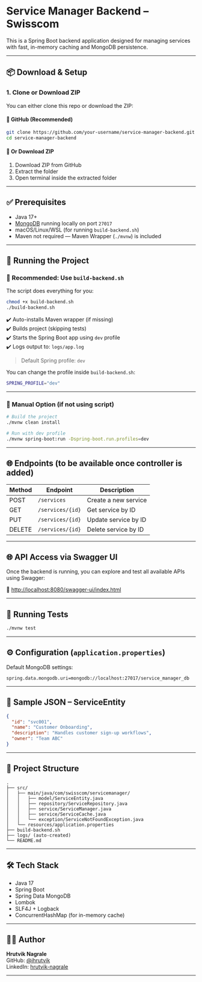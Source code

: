 # Service Manager Backend – Swisscom

This is a Spring Boot backend application designed for managing services with fast, in-memory caching and MongoDB persistence.

---

## 📦 Download & Setup

### 1. Clone or Download ZIP

You can either clone this repo or download the ZIP:

#### 🔗 GitHub (Recommended)

```bash
git clone https://github.com/your-username/service-manager-backend.git
cd service-manager-backend
```

#### 📁 Or Download ZIP

1. Download ZIP from GitHub
2. Extract the folder
3. Open terminal inside the extracted folder

---

## ✅ Prerequisites

- Java 17+
- [MongoDB](https://www.mongodb.com/try/download/community) running locally on port `27017`
- macOS/Linux/WSL (for running `build-backend.sh`)
- Maven not required — Maven Wrapper (`./mvnw`) is included

---

## 🚀 Running the Project

### 🔁 Recommended: Use `build-backend.sh`

The script does everything for you:

```bash
chmod +x build-backend.sh
./build-backend.sh
```

✔️ Auto-installs Maven wrapper (if missing)  
✔️ Builds project (skipping tests)  
✔️ Starts the Spring Boot app using `dev` profile  
✔️ Logs output to: `logs/app.log`

> Default Spring profile: `dev`

You can change the profile inside `build-backend.sh`:

```bash
SPRING_PROFILE="dev"
```

---

### 🧱 Manual Option (if not using script)

```bash
# Build the project
./mvnw clean install

# Run with dev profile
./mvnw spring-boot:run -Dspring-boot.run.profiles=dev
```

---

## 🌐 Endpoints (to be available once controller is added)

| Method | Endpoint           | Description          |
|--------|--------------------|----------------------|
| POST   | `/services`        | Create a new service |
| GET    | `/services/{id}`   | Get service by ID    |
| PUT    | `/services/{id}`   | Update service by ID |
| DELETE | `/services/{id}`   | Delete service by ID |

---


## 🌐 API Access via Swagger UI

Once the backend is running, you can explore and test all available APIs using Swagger:

🔗 [http://localhost:8080/swagger-ui/index.html](http://localhost:8080/swagger-ui/index.html)

---

## 🧪 Running Tests

```bash
./mvnw test
```

---

## ⚙️ Configuration (`application.properties`)

Default MongoDB settings:

```properties
spring.data.mongodb.uri=mongodb://localhost:27017/service_manager_db
```

---

## 🧾 Sample JSON – ServiceEntity

```json
{
  "id": "svc001",
  "name": "Customer Onboarding",
  "description": "Handles customer sign-up workflows",
  "owner": "Team ABC"
}
```

---

## 📂 Project Structure

```
.
├── src/
│   ├── main/java/com/swisscom/servicemanager/
│   │   ├── model/ServiceEntity.java
│   │   ├── repository/ServiceRepository.java
│   │   ├── service/ServiceManager.java
│   │   ├── service/ServiceCache.java
│   │   └── exception/ServiceNotFoundException.java
│   └── resources/application.properties
├── build-backend.sh
├── logs/ (auto-created)
└── README.md
```

---

## 🛠 Tech Stack

- Java 17
- Spring Boot
- Spring Data MongoDB
- Lombok
- SLF4J + Logback
- ConcurrentHashMap (for in-memory cache)

---

## 🧑‍💻 Author

**Hrutvik Nagrale**  
GitHub: [@ihrutvik](https://github.com/ihrutvik)  
LinkedIn: [hrutvik-nagrale](https://linkedin.com/in/hrutvik-nagrale)

---
